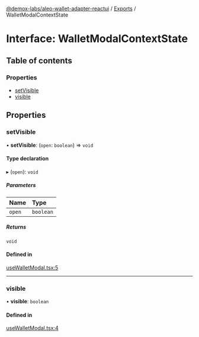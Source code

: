 [@demox-labs/aleo-wallet-adapter-reactui](../README.md) / [Exports](../modules.md) / WalletModalContextState

# Interface: WalletModalContextState

## Table of contents

### Properties

- [setVisible](WalletModalContextState.md#setvisible)
- [visible](WalletModalContextState.md#visible)

## Properties

### setVisible

• **setVisible**: (`open`: `boolean`) => `void`

#### Type declaration

▸ (`open`): `void`

##### Parameters

| Name | Type |
| :------ | :------ |
| `open` | `boolean` |

##### Returns

`void`

#### Defined in

[useWalletModal.tsx:5](https://github.com/demox-labs/leo-wallet-adapter/blob/10fbe90/packages/ui/src/useWalletModal.tsx#L5)

___

### visible

• **visible**: `boolean`

#### Defined in

[useWalletModal.tsx:4](https://github.com/demox-labs/leo-wallet-adapter/blob/10fbe90/packages/ui/src/useWalletModal.tsx#L4)
